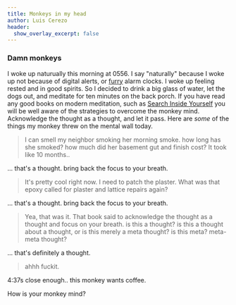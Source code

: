```yaml
---
title: Monkeys in my head
author: Luis Cerezo
header:
  show_overlay_excerpt: false
---
```

### Damn monkeys

I woke up naturually this morning at 0556. I say "naturally" because I woke up not because of digital alerts, or [furry](https://500px.com/photo/8239680/pogo-by-luis-cerezo) alarm clocks. I woke up feeling rested and in good spirits. So I decided to drink a big glass of water, let the dogs out, and meditate for ten minutes on the back porch. If you have read any good books on modern meditation, such as [Search Inside Yourself](https://siyli.org/resources/category/siy-book) you will be well aware of the strategies to overcome the monkey mind. Acknowledge the thought as a thought, and let it pass. 
Here are *some* of the things my monkey threw on the mental wall today.

> I can smell my neighbor smoking her morning smoke. how long has she smoked? how much did her basement gut and finish cost? It took like 10 months..

... that's a thought. bring back the focus to your breath. 

> It's pretty cool right now. I need to patch the plaster. What was that epoxy called for plaster and lattice repairs again?

... that's a thought. bring back the focus to your breath.

> Yea, that was it. That book said to acknowledge the thought as a thought and focus on your breath. is this a thought? is this a thought about a thought, or is this merely a meta thought? is this meta? meta-meta thought?

... that's definitely a thought.  

> ahhh fuckit.

4:37s close enough.. this monkey wants coffee. 


How is your monkey mind?
